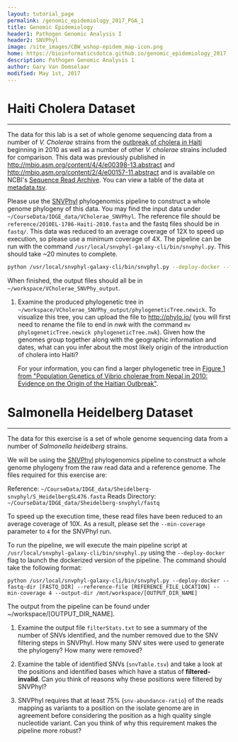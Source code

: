 ```yaml
---
layout: tutorial_page
permalink: /genomic_epidemiology_2017_PGA_1
title: Genomic Epidemiology
header1: Pathogen Genomic Analysis I
header2: SNVPhyl
image: /site_images/CBW_wshop-epidem_map-icon.png
home: https://bioinformaticsdotca.github.io/genomic_epidemiology_2017
description: Pathogen Genomic Analysis 1
author: Gary Van Domselaar
modified: May 1st, 2017
---
```


# Haiti Cholera Dataset
----

The data for this lab is a set of whole genome sequencing data from a number of *V. Cholerae* strains from the [outbreak of cholera in Haiti][haiti-cholera] beginning in 2010 as well as a number of other *V. cholerae* strains included for comparison.  This data was previously published in <http://mbio.asm.org/content/4/4/e00398-13.abstract> and <http://mbio.asm.org/content/2/4/e00157-11.abstract> and is available on NCBI's [Sequence Read Archive](http://www.ncbi.nlm.nih.gov/sra/).  You can view a table of the data at [metadata.tsv][].

Please use the [SNVPhyl][] phylogenomics pipeline to construct a whole genome phylogeny of this data. You may find the input data under `~/CourseData/IDGE_data/VCholerae_SNVPhyl`. The reference file should be `reference/2010EL-1786-Haiti-2010.fasta` and the fastq files should be in `fastq/`. This data was reduced to an average coverage of 12X to speed up execution, so please use a minimum coverage of 4X.  The pipeline can be run with the command `/usr/local/snvphyl-galaxy-cli/bin/snvphyl.py`. This should take ~20 minutes to complete.

```bash
python /usr/local/snvphyl-galaxy-cli/bin/snvphyl.py --deploy-docker --fastq-dir ~/CourseData/IDGE_data/VCholerae_SNVPhyl/fastq/ --reference-file ~/CourseData/IDGE_data/VCholerae_SNVPhyl/reference/2010EL-1786-Haiti-2010.fasta --min-coverage 4 --output-dir ~/workspace/VCholerae_SNVPhy_output
```

When finished, the output files should all be in `~/workspace/VCholerae_SNVPhy_output`.

1. Examine the produced phylogenetic tree in `~/workspace/VCholerae_SNVPhy_output/phylogeneticTree.newick`. To visualize this tree, you can upload the file to <http://phylo.io/> (you will first need to rename the file to end in *nwk* with the command `mv phylogeneticTree.newick phylogeneticTree.nwk`). Given how the genomes group together along with the geographic information and dates, what can you infer about the most likely origin of the introduction of cholera into Haiti?

   For your information, you can find a larger phylogenetic tree in [Figure 1 from "Population Genetics of Vibrio cholerae from Nepal in 2010: Evidence on the Origin of the Haitian Outbreak"][pop-vc-f1].

# Salmonella Heidelberg Dataset
----
The data for this exercise is a set of whole genome sequencing data from a number of *Salmonella heidelberg* strains.    

We will be using the [SNVPhyl][] phylogenomics pipeline to construct a whole genome phylogeny from the raw read data and a reference genome.  The files required for this exercise are:

Reference: `~/CourseData/IDGE_data/Sheidelberg-snvphyl/S_HeidelbergSL476.fasta` 
Reads Directory: `~/CourseData/IDGE_data/Sheidelberg-snvphyl/fastq`

To speed up the execution time, these read files have been reduced to an average coverage of 10X.  As a result, please set the `--min-coverage` parameter to `4` for the SNVPhyl run. 

To run the pipeline, we will execute the main pipeline script at `/usr/local/snvphyl-galaxy-cli/bin/snvphyl.py` using the `--deploy-docker` flag to launch the dockerized version of the pipeline.  The command should take the following format:

`python /usr/local/snvphyl-galaxy-cli/bin/snvphyl.py --deploy-docker --fastq-dir [FASTQ_DIR] --reference-file [REFERENCE_FILE_LOCATION] --min-coverage 4 --output-dir /mnt/workspace/[OUTPUT_DIR_NAME]`

The output from the pipeline can be found under ~/workspace/[OUTPUT_DIR_NAME].  

1.  Examine the output file `filterStats.txt` to see a summary of the number of SNVs identified, and the number removed due to the SNV filtering steps in SNVPhyl. How many SNV sites were used to generate the phylogeny? How many were removed?

2. Examine the table of identified SNVs (`snvTable.tsv`) and take a look at the positions and identified bases which have a status of **filtered-invalid**. Can you think of reasons why these positions were filtered by SNVPhyl?

3.  SNVPhyl requires that at least 75% (`snv-abundance-ratio`) of the reads mapping as variants to a position on the isolate genome are in agreement before considering the position as a high quality single nucleotide variant.  Can you think of why this requirement makes the pipeline more robust?

[SNVPhyl]: https://snvphyl.readthedocs.io




[pop-vc-f1]: http://mbio.asm.org/content/2/4/e00157-11/F1.expansion.html
[haiti-cholera]: http://en.wikipedia.org/wiki/2010%E2%80%9313_Haiti_cholera_outbreak
[metadata.tsv]: metadata.tsv
[SNVPhyl]: https://snvphyl.readthedocs.io

